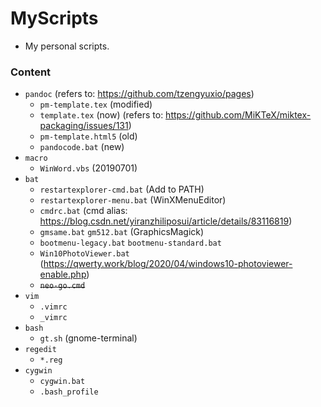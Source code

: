 # MyScripts

+ My personal scripts.

### Content

+ `pandoc` (refers to: https://github.com/tzengyuxio/pages)
    + `pm-template.tex` (modified)
    + `template.tex` (now) (refers to: https://github.com/MiKTeX/miktex-packaging/issues/131)
    + `pm-template.html5` (old)
    + `pandocode.bat` (new)
+ `macro`
    + `WinWord.vbs` (20190701)
+ `bat`
    + `restartexplorer-cmd.bat` (Add to PATH)
    + `restartexplorer-menu.bat` (WinXMenuEditor)
    + `cmdrc.bat` (cmd alias: https://blog.csdn.net/yiranzhiliposui/article/details/83116819)
    + `gmsame.bat` `gm512.bat` (GraphicsMagick)
    + `bootmenu-legacy.bat` `bootmenu-standard.bat`
    + `Win10PhotoViewer.bat` (https://qwerty.work/blog/2020/04/windows10-photoviewer-enable.php)
    + ~~`neo-go.cmd`~~
+ `vim`
    + `.vimrc`
    + `_vimrc`
+ `bash`
    + `gt.sh` (gnome-terminal)
+ `regedit`
    + `*.reg`
+ `cygwin`
    + `cygwin.bat`
    + `.bash_profile`
